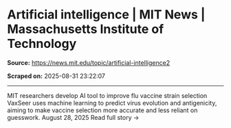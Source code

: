 # Artificial intelligence | MIT News | Massachusetts Institute of Technology

**Source:** https://news.mit.edu/topic/artificial-intelligence2

**Scraped on:** 2025-08-31 23:22:07

---

MIT researchers develop AI tool to improve flu vaccine strain selection
VaxSeer uses machine learning to predict virus evolution and antigenicity, aiming to make vaccine selection more accurate and less reliant on guesswork.
August 28, 2025
Read full story
→